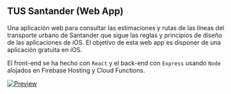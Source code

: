 ## TUS Santander (Web App)

Una aplicación web para consultar las estimaciones y rutas de las líneas del transporte urbano de Santander que sigue las reglas y principios de diseño de las aplicaciones de iOS. El objetivo de esta web app es disponer de una aplicación gratuita en iOS.

El front-end se ha hecho con `React` y el back-end con `Express` usando `Node` alojados en Firebase Hosting y Cloud Functions.

[![Preview](http://img.youtube.com/vi/R11FHYhwwjY/0.jpg)](https://youtu.be/R11FHYhwwjY)
